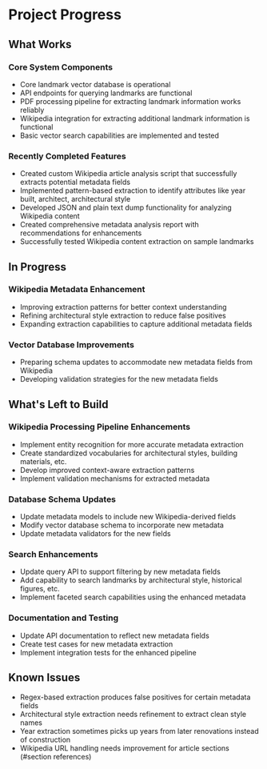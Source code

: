 # Project Progress

## What Works

### Core System Components

- Core landmark vector database is operational
- API endpoints for querying landmarks are functional
- PDF processing pipeline for extracting landmark information works reliably
- Wikipedia integration for extracting additional landmark information is functional
- Basic vector search capabilities are implemented and tested

### Recently Completed Features

- Created custom Wikipedia article analysis script that successfully extracts potential metadata fields
- Implemented pattern-based extraction to identify attributes like year built, architect, architectural style
- Developed JSON and plain text dump functionality for analyzing Wikipedia content
- Created comprehensive metadata analysis report with recommendations for enhancements
- Successfully tested Wikipedia content extraction on sample landmarks

## In Progress

### Wikipedia Metadata Enhancement

- Improving extraction patterns for better context understanding
- Refining architectural style extraction to reduce false positives
- Expanding extraction capabilities to capture additional metadata fields

### Vector Database Improvements

- Preparing schema updates to accommodate new metadata fields from Wikipedia
- Developing validation strategies for the new metadata fields

## What's Left to Build

### Wikipedia Processing Pipeline Enhancements

- Implement entity recognition for more accurate metadata extraction
- Create standardized vocabularies for architectural styles, building materials, etc.
- Develop improved context-aware extraction patterns
- Implement validation mechanisms for extracted metadata

### Database Schema Updates

- Update metadata models to include new Wikipedia-derived fields
- Modify vector database schema to incorporate new metadata
- Update metadata validators for the new fields

### Search Enhancements

- Update query API to support filtering by new metadata fields
- Add capability to search landmarks by architectural style, historical figures, etc.
- Implement faceted search capabilities using the enhanced metadata

### Documentation and Testing

- Update API documentation to reflect new metadata fields
- Create test cases for new metadata extraction
- Implement integration tests for the enhanced pipeline

## Known Issues

- Regex-based extraction produces false positives for certain metadata fields
- Architectural style extraction needs refinement to extract clean style names
- Year extraction sometimes picks up years from later renovations instead of construction
- Wikipedia URL handling needs improvement for article sections (#section references)
